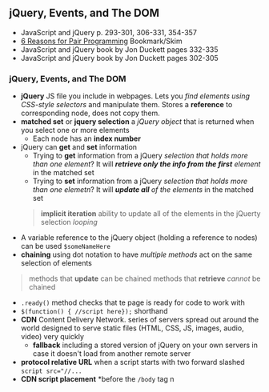 ##  jQuery, Events, and The DOM
- JavaScript and jQuery p. 293-301, 306-331, 354-357
- [6 Reasons for Pair Programming](https://www.codefellows.org/blog/6-reasons-for-pair-programming/)
Bookmark/Skim
- JavaScript and jQuery book by Jon Duckett pages 332-335
- JavaScript and jQuery book by Jon Duckett pages 302-305

### jQuery, Events, and The DOM
- **jQuery** JS file you include in webpages. Lets you *find elements using CSS-style selectors* and manipulate them. Stores a **reference** to corresponding node, does not copy them.
- **matched set** or **jquery selection** a *jQuery object* that is returned when you select one or more elements
  - Each node has an **index number**
- jQuery can **get** and **set** information
  - Trying to **get** information from a jQuery *selection that holds more than one element*? It will ***retrieve only the info from the first** element* in the matched set
  - Trying to **set** information from a jQuery *selection that holds more than one elemetn*? It will ***update all** of the elements* in the matched set
  > **implicit iteration** ability to update all of the elements in the jQuerty selection *looping*
- A variable reference to the jQuery object (holding a reference to nodes) can be used `$someNameHere`
- **chaining** using dot notation to have *multiple methods* act on the same selection of elements
> methods that **update** can be chained
> methods that **retrieve** *cannot* be chained
- `.ready()` method checks that te page is ready for code to work with
- `$(function() { //script here});` shorthand 
- **CDN** Content Delivery Network. series of servers spread out around the world designed to serve static files (HTML, CSS, JS, images, audio, video) very quickly
  - **fallback** including a stored version of jQuery on your own servers in case it doesn't load from another remote server
- **protocol relative URL** when a script starts with two forward slashed `script src="//...`
- **CDN script placement** *before the `/body` tag n